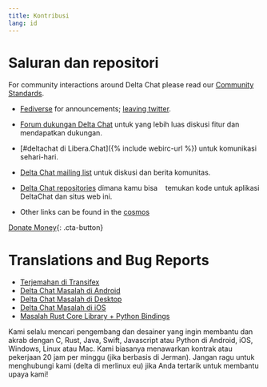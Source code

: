 ```yaml
---
title: Kontribusi
lang: id
---
```


# Saluran dan repositori

For community interactions around Delta Chat please read our [Community Standards](community-standards).

- [Fediverse](https://chaos.social/web/@delta) for announcements;
  [leaving twitter](https://twitter.com/delta_chat/status/1603771336060436483).

- [Forum dukungan Delta Chat](https://support.delta.chat) untuk yang lebih luas
diskusi fitur dan mendapatkan dukungan.

- [#deltachat di Libera.Chat]({% include webirc-url %}) untuk komunikasi sehari-hari.

- [Delta Chat mailing list](https://lists.codespeak.net/postorius/lists/delta.codespeak.net/) 
untuk diskusi dan berita komunitas.

- [Delta Chat repositories](https://github.com/deltachat/) dimana kamu bisa
   temukan kode untuk aplikasi DeltaChat dan situs web ini.
  
- Other links can be found in the [cosmos](https://cosmos.delta.chat)

[Donate Money](donate){: .cta-button}

# Translations and Bug Reports

- [Terjemahan di Transifex](https://www.transifex.com/delta-chat/public/)
- [Delta Chat Masalah di Android](https://github.com/deltachat/deltachat-android/issues)
- [Delta Chat Masalah di Desktop](https://github.com/deltachat/deltachat-desktop/issues)
- [Delta Chat Masalah di iOS](https://github.com/deltachat/deltachat-ios/issues)
- [Masalah Rust Core Library + Python Bindings](https://github.com/deltachat/deltachat-core-rust/issues)

Kami selalu mencari pengembang dan desainer yang ingin membantu dan akrab dengan
C, Rust, Java, Swift, Javascript atau Python di Android, iOS, Windows, Linux atau Mac.
Kami biasanya menawarkan kontrak atau pekerjaan 20 jam per minggu (jika berbasis di Jerman).
Jangan ragu untuk menghubungi kami (delta di merlinux eu) jika Anda tertarik untuk membantu upaya kami!